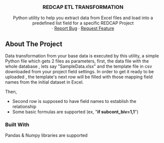 <a name="readme-top"></a>


<!-- PROJECT LOGO -->
<br />
<div align="center">
  

  <h3 align="center">REDCAP ETL TRANSFORMATION </h3>

  <p align="center">
    Python utility to help you extract data from Excel files and load into a predefined list field for a specific REDCAP Project
    <br />    
    ·
    <a href="https://github.com/dnevado/etl-redcap-python-utility/issues">Report Bug</a>
    ·
    <a href="https://github.com/dnevado/etl-redcap-python-utility/issues">Request Feature</a>
  </p>
</div>



<!-- ABOUT THE PROJECT -->
## About The Project


Data transformation from your base data is executed by this utility, a simple Python file which gets 2 files as parameters, first, the data file with the whole database , lets say "SampleData.xlsx" and the template file in csv downloaded from your project field settings.  In order to get it ready to be uploaded , the template's next row will be filled with those mapping field names from the initial dataset in Excel.

Then,

* Second row is supposed to have  field names to establish the relationship
* Some basic formulas are supported (ex, "**if subcont_biv=1,1**")

### Built With

Pandas & Numpy libraries are supported 

